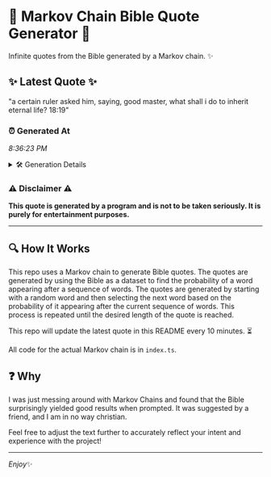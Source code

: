 # 📖 Markov Chain Bible Quote Generator 📖

Infinite quotes from the Bible generated by a Markov chain. ✨

## ✨ Latest Quote ✨
"a certain ruler asked him, saying, good master, what shall i do to inherit eternal life? 18:19"

### ⏰ Generated At
*8:36:23 PM*

<details>
    <summary>🛠️ Generation Details</summary>
    <p>
        <strong>🌱 Seed:</strong> a<br>
        <strong>🔄 Iterations:</strong> 16<br>
        <strong>📜 Context History:</strong><br>[ a ]: certain<br>[ a, certain ]: ruler<br>[ a, certain, ruler ]: asked<br>[ a, certain, ruler, asked ]: him,<br>[ a, certain, ruler, asked, him, ]: saying,<br>[ a, certain, ruler, asked, him,, saying, ]: good<br>[ certain, ruler, asked, him,, saying,, good ]: master,<br>[ ruler, asked, him,, saying,, good, master, ]: what<br>[ asked, him,, saying,, good, master,, what ]: shall<br>[ him,, saying,, good, master,, what, shall ]: i<br>[ saying,, good, master,, what, shall, i ]: do<br>[ good, master,, what, shall, i, do ]: to<br>[ master,, what, shall, i, do, to ]: inherit<br>[ what, shall, i, do, to, inherit ]: eternal<br>[ shall, i, do, to, inherit, eternal ]: life?<br>[ i, do, to, inherit, eternal, life? ]: 18:19<br>
    </p>
</details>

### ⚠️ Disclaimer ⚠️
**This quote is generated by a program and is not to be taken seriously. It is purely for entertainment purposes.**

---

## 🔍 How It Works

This repo uses a Markov chain to generate Bible quotes. The quotes are generated by using the Bible as a dataset to find the probability of a word appearing after a sequence of words. The quotes are generated by starting with a random word and then selecting the next word based on the probability of it appearing after the current sequence of words. This process is repeated until the desired length of the quote is reached.

This repo will update the latest quote in this README every 10 minutes. ⏳

All code for the actual Markov chain is in `index.ts`.

## ❓ Why

I was just messing around with Markov Chains and found that the Bible surprisingly yielded good results when prompted. 
It was suggested by a friend, and I am in no way christian.

Feel free to adjust the text further to accurately reflect your intent and experience with the project!

---

*Enjoy*✨
